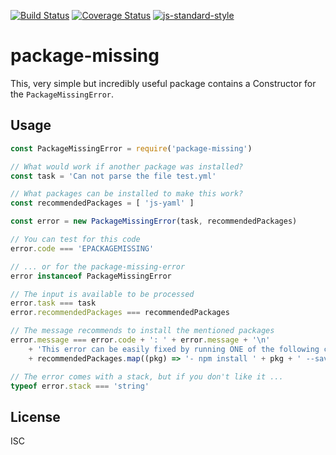 [![Build Status](https://travis-ci.org/martinheidegger/package-missing.svg?branch=master)](https://travis-ci.org/martinheidegger/package-missing) [![Coverage Status](https://coveralls.io/repos/github/martinheidegger/package-missing/badge.svg)](https://coveralls.io/github/martinheidegger/package-missing)
[![js-standard-style](https://img.shields.io/badge/code%20style-standard-brightgreen.svg)](http://standardjs.com/)

# package-missing

This, very simple but incredibly useful package contains a Constructor for the `PackageMissingError`.

## Usage

```javascript
const PackageMissingError = require('package-missing')

// What would work if another package was installed?
const task = 'Can not parse the file test.yml'

// What packages can be installed to make this work?
const recommendedPackages = [ 'js-yaml' ]

const error = new PackageMissingError(task, recommendedPackages)

// You can test for this code
error.code === 'EPACKAGEMISSING'

// ... or for the package-missing-error
error instanceof PackageMissingError

// The input is available to be processed
error.task === task
error.recommendedPackages === recommendedPackages

// The message recommends to install the mentioned packages
error.message === error.code + ': ' + error.message + '\n'
    + 'This error can be easily fixed by running ONE of the following commands:\n'
    + recommendedPackages.map((pkg) => '- npm install ' + pkg + ' --save').join('\n')

// The error comes with a stack, but if you don't like it ...
typeof error.stack === 'string'
```

## License
ISC

